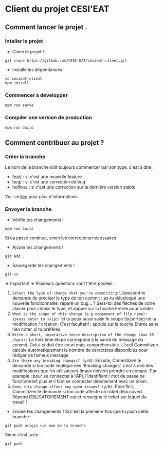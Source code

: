 # Client du projet CESI'EAT

## Comment lancer le projet . 

### Intaller le projet
- Clone le projet !
```
git clone https://github.com/CESI-EAT/cesieat-client.git
```

- Installe les dépendances !
```
cd cesieat-client
npm install
```

### Commencer à développer
```
npm run serve
```

### Compiler une version de production
```
npm run build
```

## Comment contribuer au projet ?

### Créer la branche

Le nom de la branche doit toujours commencer par son type, c'est à dire :
  - feat/ : si c'est une nouvelle feature
  - bug/ : si c'est une correction de bug
  - hotfixe/ : si c'est une correction sur la dernière version stable
 
 Voir ce [lien](https://gist.github.com/digitaljhelms/4287848) pour plus d'informations.

### Envoyer la branche

- Vérifie tes changements !
```
npm run build
```
Si ca passe continue, sinon les corrections nécessaires.

- Ajoute tes changements !
```
git add .
```

- Sauvegarde tes changements !
```
git cz 
```
☣ Important ☣
Plusieurs questions vont t'être posées :
1. ``Select the type of change that you're committing``:
L’assistant te demande de préciser le type de ton commit : as-tu développé une nouvelle fonctionnalité, réparé un bug… ? Sers-toi des flèches de votre clavier pour choisir le type, et appuie sur la touche Entrée pour valider.
4. ``What is the scope of this change (e.g component of file name): (press enter to skip)``:
Ici tu peux aussi saisir le scope (la portée) de ta modification / création. C’est facultatif : appuie sur la touche Entrée sans rien noter, si tu préféres.
3. ``Write a short, imperative tense description of the change (max 85 chars):``
La troisième étape correspond à la saisie du message du commit. Celui-ci doit être court mais compréhensible. L’outil Commitizen calcule automatiquement le nombre de caractères disponibles pour rédiger ce fameux message.
4. ``Are there any breaking changes? (y/N)``:
Ensuite, Commitizen te demande si ton code implique des ‘Breaking changes’, c’est à dire des modifications que les utilisateurs finaux doivent prendre en compte. Par exemple : pour se connecter à l’API, l’identifiant / mot de passe ne fonctionnent plus et il faut se connecter directement avec un token.
5. ``Does this change affect any open issues? (y/N)``:
Pour finir, Commitizen te demande si ton code affecte un ticket déjà ouvert. Répond OBLIGATOIREMENT oui et renseigne le ticket sur lequel du travail !

- Envoie tes changements !
Si c'est la première fois que tu push cette branche :
```
git push origin <le nom de ta branch>
```
Sinon c'est juste :
```
git push
```
